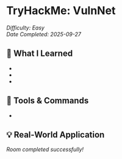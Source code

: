 # TryHackMe: VulnNet
*Difficulty: Easy*  
*Date Completed: 2025-09-27*

## 🎯 What I Learned
- 
- 
- 

## 🔧 Tools & Commands
- 

## 💡 Real-World Application


*Room completed successfully!*
